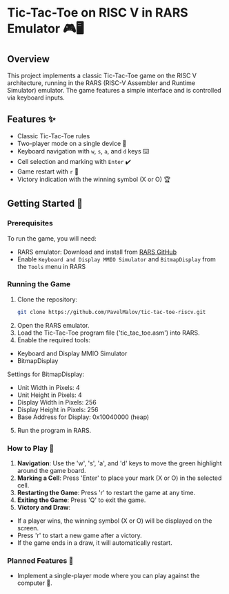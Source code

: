 # Tic-Tac-Toe on RISC V in RARS Emulator 🎮🖥️

## Overview

This project implements a classic Tic-Tac-Toe game on the RISC V architecture, running in the RARS (RISC-V Assembler and Runtime Simulator) emulator. The game features a simple interface and is controlled via keyboard inputs.

## Features ✨

- Classic Tic-Tac-Toe rules
- Two-player mode on a single device 👥
- Keyboard navigation with `w`, `s`, `a`, and `d` keys ⌨️
- Cell selection and marking with `Enter` ✔️
- Game restart with `r` 🔄
- Victory indication with the winning symbol (X or O) 🏆

## Getting Started 🚀

### Prerequisites

To run the game, you will need:
- RARS emulator: Download and install from [RARS GitHub](https://github.com/TheThirdOne/rars)
- Enable `Keyboard and Display MMIO Simulator` and `BitmapDisplay` from the `Tools` menu in RARS

### Running the Game

1. Clone the repository:
   ```sh
   git clone https://github.com/PavelMalov/tic-tac-toe-riscv.git
   ````
2. Open the RARS emulator.
3. Load the Tic-Tac-Toe program file ('tic_tac_toe.asm') into RARS.
4. Enable the required tools:
- Keyboard and Display MMIO Simulator
- BitmapDisplay

Settings for BitmapDisplay:
- Unit Width in Pixels: 4
- Unit Height in Pixels: 4
- Display Width in Pixels: 256
- Display Height in Pixels: 256
- Base Address for Display: 0x10040000 (heap)
5. Run the program in RARS.

### How to Play 🎲
1. **Navigation**: Use the 'w', 's', 'a', and 'd' keys to move the green highlight around the game board.
2. **Marking a Cell**: Press 'Enter' to place your mark (X or O) in the selected cell.
3. **Restarting the Game**: Press 'r' to restart the game at any time.
4. **Exiting the Game**: Press 'Q' to exit the game.
5. **Victory and Draw**:
- If a player wins, the winning symbol (X or O) will be displayed on the screen.
- Press 'r' to start a new game after a victory.
- If the game ends in a draw, it will automatically restart.

### Planned Features 🔮
- Implement a single-player mode where you can play against the computer 🤖.
